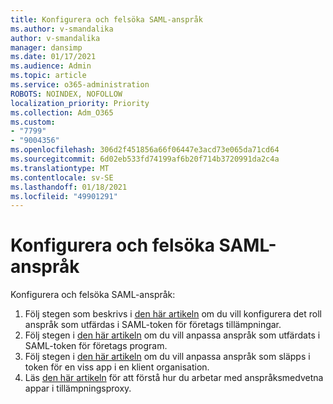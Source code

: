 ```yaml
---
title: Konfigurera och felsöka SAML-anspråk
ms.author: v-smandalika
author: v-smandalika
manager: dansimp
ms.date: 01/17/2021
ms.audience: Admin
ms.topic: article
ms.service: o365-administration
ROBOTS: NOINDEX, NOFOLLOW
localization_priority: Priority
ms.collection: Adm_O365
ms.custom:
- "7799"
- "9004356"
ms.openlocfilehash: 306d2f451856a66f06447e3acd73e065da71cd64
ms.sourcegitcommit: 6d02eb533fd74199af6b20f714b3720991da2c4a
ms.translationtype: MT
ms.contentlocale: sv-SE
ms.lasthandoff: 01/18/2021
ms.locfileid: "49901291"
---
```

# <a name="configure-and-troubleshoot-saml-claims"></a>Konfigurera och felsöka SAML-anspråk

Konfigurera och felsöka SAML-anspråk:

1. Följ stegen som beskrivs i [den här artikeln](https://docs.microsoft.com/azure/active-directory/develop/active-directory-enterprise-app-role-management) om du vill konfigurera det roll anspråk som utfärdas i SAML-token för företags tillämpningar.
2. Följ stegen i [den här artikeln](https://docs.microsoft.com/azure/active-directory/develop/active-directory-saml-claims-customization) om du vill anpassa anspråk som utfärdats i SAML-token för företags program.
3. Följ stegen i [den här artikeln](https://docs.microsoft.com/azure/active-directory/develop/active-directory-claims-mapping) om du vill anpassa anspråk som släpps i token för en viss app i en klient organisation.
4. Läs [den här artikeln](https://docs.microsoft.com/azure/active-directory/manage-apps/application-proxy-configure-for-claims-aware-applications) för att förstå hur du arbetar med anspråksmedvetna appar i tillämpningsproxy.